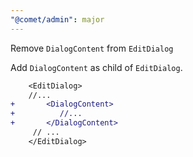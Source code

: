 ```yaml
---
"@comet/admin": major
---
```


Remove `DialogContent` from `EditDialog`

Add `DialogContent` as child of `EditDialog`.

```diff
    <EditDialog>
    //...
+       <DialogContent>
+          //...
+       </DialogContent>
     // ...
    </EditDialog>
```
